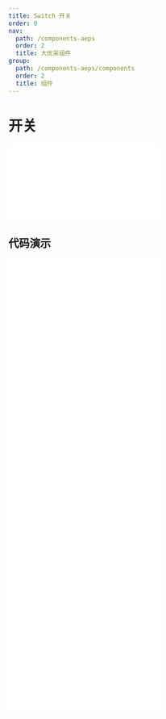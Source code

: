 ```yaml
---
title: Switch 开关
order: 0
nav:
  path: /components-aeps
  order: 2
  title: 大优采组件
group:
  path: /components-aeps/components
  order: 2
  title: 组件
---
```


# 开关

<div>
<embed src="@docs-common/switch/index.md"></embed>
</div>
        
## 代码演示

<Row gutter=8>

  <Col span=12>
    
  <div class="code-box"><embed src="@abiz-rc-aeps/switch/demo/basic-switch-aeps.md"></embed></div>
          
  <div class="code-box"><embed src="@abiz-rc-aeps/switch/demo/text-switch-aeps.md"></embed></div>
          
  <div class="code-box"><embed src="@abiz-rc-aeps/switch/demo/loading-switch-aeps.md"></embed></div>
          
  </Col>
          
  <Col span=12>
    
  <div class="code-box"><embed src="@abiz-rc-aeps/switch/demo/disabled-switch-aeps.md"></embed></div>
          
  <div class="code-box"><embed src="@abiz-rc-aeps/switch/demo/size-switch-aeps.md"></embed></div>
          
  </Col>
          
</Row>
        
<div><embed src="@docs-common/switch/index-api.md"></embed><div>
